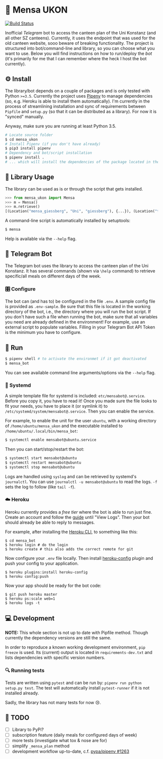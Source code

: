 # 🍴 Mensa UKON

[![Build Status](https://travis-ci.org/enplotz/mensa_ukon.svg?branch=master)](https://travis-ci.org/enplotz/mensa_ukon)

Inofficial *Telegram* bot to access the canteen plan of the Uni Konstanz (and all other SZ canteens).
Currently, it uses the endpoint that was used for the old canteen website, sooo beware of breaking functionality.
The project is structured into bot/command-line and library, so you can choose what you want to use.
Below you will find instructions on how to run/deploy the *bot* (it's primarily for me that I can remember where the heck I host the bot currently).

## ⚙ Install

The library/bot depends on a couple of packages and is only tested with Python `>=3.5`.
Currently the project uses [Pipenv](https://docs.pipenv.org) to manage dependencies (so, e.g. Heroku is able to install them automatically).
I'm currently in the process of streamlining installation and sync of requirements between `Pipfile` and `setup.py` (so that it can be distributed as a library). For now it is "synced" manually.

Anyway, make sure you are running at least Python 3.5.

```bash
# Locate source folder
$ cd mensa_ukon
# Install Pipenv (if you don't have already)
$ pip3 install pipenv
# Dependency and bot/script installation
$ pipenv install .
# ... which will install the dependencies of the package located in the current folder
```

## 🎉 Library Usage

The library can be used as is or through the script that gets installed.

```python
>>> from mensa_ukon import Mensa
>>> m = Mensa()
>>> m.retrieve()
[(Location("mensa_giessberg", "Uni", "giessberg"), {...}), (Location("themenpark_abendessen", "Themenpark & Abendessen", "themenpark"), {...})]
```

A command-line script is automatically installed by setuptools:

```bash
$ mensa
```

Help is available via the `--help` flag.

## 🤖 Telegram Bot

The Telegram bot uses the library to access the canteen plan of the Uni Konstanz. It has several commands
(shown via `\help` command) to retrieve specific/all meals on different days of the week.

### 🎛 Configure

The bot can (and has to) be configured in the file `.env`. A sample config file is provided as `.env-sample`.
Be sure that this file is located in the working directory of the bot, i.e., the directory where you will run the bot script.
If you don't have such a file when running the bot, make sure that all variables you need are already defined in the environment! For example, use an external script to populate variables.
Filling in your Telegram Bot API Token is the minimum you have to configure.

## 🏃 Run

```sh
$ pipenv shell # to activate the environmet if it got deactivated
$ mensa_bot
```

You can see available command line arguments/options via the `--help` flag.

### 🚒 Systemd

A simple template file for systemd is included: `etc/mensabot@.service`. 
Before you copy it, you have to read it!
Once you made sure the file looks to fit your needs, you have to place it (or symlink it) to
`/etc/systemd/system/mensabot@.service`. Then you can enable the service.

For example, to enable the unit for the user `ubuntu`, with a working directory of `/home/ubuntu/mensa_ukon` and the
executable installed to `/home/ubuntu/.local/bin/mensa_bot`:

```bash
$ systemctl enable mensabot@ubuntu.service
```

Then you can start/stop/restart the bot:
```bash
$ systemctl start mensabot@ubuntu
$ systemctl restart mensabot@ubuntu
$ systemctl stop mensabot@ubuntu
```

Logs are handled using `syslog` and can be retrieved by systemd's `journalctl`. You can use `journalctl -u mensabot@ubuntu` to read the logs.
`-f` sets the log to follow (like `tail -f`).

### ☁️ Heroku

Heroku currently provides a *free tier* where the bot is able to run just fine.
Create an account and follow the [guide](https://devcenter.heroku.com/articles/getting-started-with-python) until "View Logs". 
Then your bot should already be able to reply to messages.

For example, after installing the [Heroku CLI](https://devcenter.heroku.com/articles/getting-started-with-python#set-up), to something like this:

```
$ cd mensa_bot
$ heroku login # do the login
$ heroku create # this also adds the correct remote for git
```

Now configure your `.env` file locally.
Then install [heroku-config](https://github.com/xavdid/heroku-config) plugin and push your config to your application.

```
$ heroku plugins:install heroku-config
$ heroku config:push
```

Now your app should be ready for the bot code:

```
$ git push heroku master
$ heroku ps:scale web=1
$ heroku logs -t
```


## 💻 Development 

**NOTE:** This whole section is not up to date with Pipfile method. Though currently the dependency versions are still the same.

In order to reproduce a known working development environment, `pip freeze` is used.
Its (current) output is located in `requirements-dev.txt` and lists dependencies with specific version numbers.


### 🔍 Running tests

Tests are written using `pytest` and can be run by: `pipenv run python setup.py test`. The test will automatically install
`pytest-runner` if it is not installed already.

Sadly, the library has not many tests for now 😢.

## 💪 TODO

- [ ] Library to PyPi?
- [ ] subscription feature (daily meals for configured days of week)
- [ ] more tests (investigate what tox & nose are for)
- [ ] simplify `_mensa_plan` method
- [ ] development workflow up-to-date, c.f. [pypa/pipenv #1263](https://github.com/pypa/pipenv/issues/1263)
